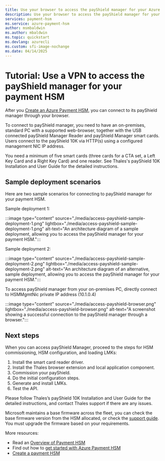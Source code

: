 ```yaml
---
title: Use your browser to access the payShield manager for your Azure Payment HSM
description: Use your browser to access the payShield manager for your Azure Payment HSM
services: payment-hsm
ms.service: azure-payment-hsm
author: msmbaldwin
ms.author: mbaldwin
ms.topic: quickstart
ms.devlang: azurecli
ms.custom: sfi-image-nochange
ms.date: 04/14/2025
---
```


# Tutorial: Use a VPN to access the payShield manager for your payment HSM

After you [Create an Azure Payment HSM](create-payment-hsm.md), you can connect to its payShield manager through your browser.

To connect to payShield manager, you need to have an on-premises, standard PC with a supported web-browser, together with the USB connected payShield Manager Reader and payShield Manager smart cards. Users connect to the payShield 10K via HTTP(s) using a configured management NIC IP address.

You need a minimum of five smart cards (three cards for a CTA set, a Left Key Card and a Right Key Card) and one reader.  See Thales's payShield 10K Installation and User Guide for the detailed instructions.

## Sample deployment scenarios

Here are two sample scenarios for connecting to payShield manager for your payment HSM.

Sample deployment 1:

:::image type="content" source="./media/access-payshield-sample-deployment-1.png" lightbox="./media/access-payshield-sample-deployment-1.png" alt-text="An architecture diagram of a sample deployment, allowing you to access the payShield manager for your payment HSM.":::

Sample deployment 2:

:::image type="content" source="./media/access-payshield-sample-deployment-2.png" lightbox="./media/access-payshield-sample-deployment-2.png" alt-text="An architecture diagram of an alternative, sample deployment, allowing you to access the payShield manager for your payment HSM.":::

To access payShield manager  from your on-premises PC, directly connect to HSMMgmtNic private IP address (10.1.0.4)

:::image type="content" source="./media/access-payshield-browser.png" lightbox="./media/access-payshield-browser.png" alt-text="A screenshot showing a successful connection to the payShield manager through a browser.":::

## Next steps

When you can access payShield Manager, proceed to the steps for HSM commissioning, HSM configuration, and loading LMKs:

1. Install the smart card reader driver.
1. Install the Thales browser extension and local application component.
1. Commission your payShield.
1. Do the initial configuration steps.
1. Generate and install LMKs.
1. Test the API.

Please follow Thales’s payShield 10K Installation and User Guide for the detailed instructions, and contact Thales support if there are any issues.

Microsoft maintains a base firmware across the fleet, you can check the base firmware version from the HSM allocated, or check the [support guide](support-guide.md). You must upgrade the firmware based on your requirements.

More resources:
- Read an [Overview of Payment HSM](overview.md)
- Find out how to [get started with Azure Payment HSM](getting-started.md)
- [Create a payment HSM](create-payment-hsm.md)
